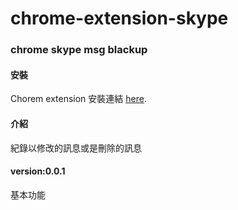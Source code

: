 # chrome-extension-skype

### chrome skype msg blackup

#### 安裝

Chorem extension 安裝連結 [here](https://chrome.google.com/webstore/detail/skype-msg-blackup/bopmanphdonefabgffkabogcnmdhnmde "here").

#### 介紹

紀錄以修改的訊息或是刪除的訊息

#### version:0.0.1

基本功能
